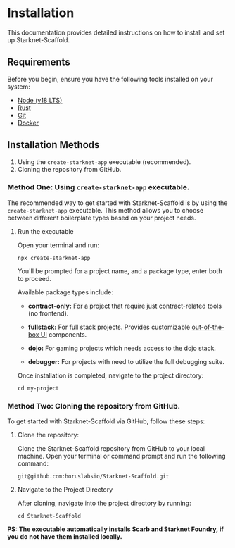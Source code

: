 # Installation

This documentation provides detailed instructions on how to install and set up Starknet-Scaffold.

## Requirements

Before you begin, ensure you have the following tools installed on your system:

* [Node (v18 LTS)](https://nodejs.org/en/download/package-manager)
* [Rust](https://www.rust-lang.org/tools/install)
* [Git](https://git-scm.com/downloads)
* [Docker](https://docs.docker.com/get-docker/)

## Installation Methods

1. Using the `create-starknet-app` executable (recommended).
2. Cloning the repository from GitHub.

### Method One: Using `create-starknet-app` executable.

The recommended way to get started with Starknet-Scaffold is by using the `create-starknet-app` executable. This method allows you to choose between different boilerplate types based on your project needs.

1. Run the executable

    Open your terminal and run:
    ```
    npx create-starknet-app
    ```
    You'll be prompted for a project name, and a package type, enter both to proceed.
    
    Available package types include:
   * **contract-only:** For a project that require just contract-related tools (no frontend).

   * **fullstack:** For full stack projects. Provides customizable [out-of-the-box UI](../chapter_3.md) components.

   * **dojo:** For gaming projects which needs access to the dojo stack.

   * **debugger:** For projects with need to utilize the full debugging suite.

    Once installation is completed, navigate to the project directory:
    ```
    cd my-project
    ```

### Method Two: Cloning the repository from GitHub.

To get started with Starknet-Scaffold via GitHub, follow these steps:

1. Clone the repository:
   
   Clone the Starknet-Scaffold repository from GitHub to your local machine. Open your terminal or command prompt and run the following command:

    ```
    git@github.com:horuslabsio/Starknet-Scaffold.git
    ```

2. Navigate to the Project Directory
   
   After cloning, navigate into the project directory by running:

   ```
   cd Starknet-Scaffold
   ```

**PS: The executable automatically installs Scarb and Starknet Foundry, if you do not have them installed locally.**